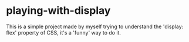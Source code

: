 # playing-with-display
This is a simple project made by myself trying to understand the 'display: flex' property of CSS, it's a 'funny' way to do it.
